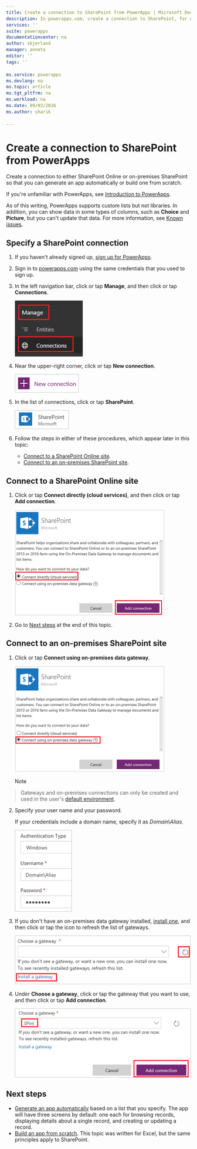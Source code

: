 ```yaml
---
title: Create a connection to SharePoint from PowerApps | Microsoft Docs
description: In powerapps.com, create a connection to SharePoint, for use in generating an app automatically or building one from scratch.
services: ''
suite: powerapps
documentationcenter: na
author: skjerland
manager: anneta
editor: ''
tags: ''

ms.service: powerapps
ms.devlang: na
ms.topic: article
ms.tgt_pltfrm: na
ms.workload: na
ms.date: 09/03/2016
ms.author: sharik

---
```

# Create a connection to SharePoint from PowerApps
Create a connection to either SharePoint Online or on-premises SharePoint so that you can generate an app automatically or build one from scratch.

If you're unfamiliar with PowerApps, see [Introduction to PowerApps](maker/getting-started.md).

As of this writing, PowerApps supports custom lists but not libraries. In addition, you can show data in some types of columns, such as **Choice** and **Picture**, but you can't update that data. For more information, see [Known issues](maker/connections/connection-sharepoint-online.md#known-issues).

## Specify a SharePoint connection
1. If you haven't already signed up, [sign up for PowerApps](maker/signup-for-powerapps.md).

2. Sign in to [powerapps.com](https://web.powerapps.com) using the same credentials that you used to sign up.

3. In the left navigation bar, click or tap **Manage**, and then click or tap **Connections**.

    ![New option on the File menu](./media/connect-to-sharepoint/manage-connections.png)

4. Near the upper-right corner, click or tap **New connection**.

    ![New connection button](./media/connect-to-sharepoint/new-connection.png)

5. In the list of connections, click or tap **SharePoint**.

    ![Add SharePoint connection](./media/connect-to-sharepoint/add-sp-portal.png)

6. Follow the steps in either of these procedures, which appear later in this topic:

   * [Connect to a SharePoint Online site](connect-to-sharepoint.md#connect-to-a-sharepoint-online-site).
   * [Connect to an on-premises SharePoint site](connect-to-sharepoint.md#connect-to-an-on-premises-sharepoint-site).

## Connect to a SharePoint Online site
1. Click or tap **Connect directly (cloud services)**, and then click or tap **Add connection**.

    ![Choose SharePoint Online](./media/connect-to-sharepoint/choose-online.png)

2. Go to [Next steps](connect-to-sharepoint.md#next-steps) at the end of  this topic.

## Connect to an on-premises SharePoint site
1. Click or tap **Connect using on-premises data gateway**.

    ![Choose SharePoint on-premises](./media/connect-to-sharepoint/choose-onprem.png)

    > [!NOTE]
> Gateways and on-premises connections can only be created and used in the user's [default environment](maker/working-with-environments.md).

2. Specify your user name and your password.

    If your credentials include a domain name, specify it as *Domain\Alias*.

    ![Specify your credentials](./media/connect-to-sharepoint/specify-credentials.png)

3. If you don't have an on-premises data gateway installed, [install one](maker/gateway-reference.md), and then click or tap the icon to refresh the list of gateways.

    ![Install a gateway](./media/connect-to-sharepoint/install-gateway.png)

4. Under **Choose a gateway**, click or tap the gateway that you want to use, and then click or tap **Add connection**.

    ![Choose a gateway](./media/connect-to-sharepoint/choose-gateway.png)

## Next steps
* [Generate an app automatically](maker/app-from-sharepoint.md) based on a list that you specify. The app will have three screens by default: one each for browsing records, displaying details about a single record, and creating or updating a record.
* [Build an app from scratch](maker/get-started-create-from-blank.md). This topic was written for Excel, but the same principles apply to SharePoint.
